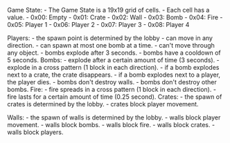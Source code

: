 Game State:
    - The Game State is a 19x19 grid of cells.
    - Each cell has a value.
        - 0x00: Empty
        - 0x01: Crate
        - 0x02: Wall
        - 0x03: Bomb
        - 0x04: Fire
        - 0x05: Player 1
        - 0x06: Player 2
        - 0x07: Player 3
        - 0x08: Player 4

Players: 
    - the spawn point is determined by the lobby
    - can move in any direction.
    - can spawn at most one bomb at a time.
    - can't move through any object.
    - bombs explode after 3 seconds.
    - bombs have a cooldown of 5 seconds.
Bombs:
    - explode after a certain amount of time (3 seconds).
    - explode in a cross pattern (1 block in each direction).
    - if a bomb explodes next to a crate, the crate disappears.
    - if a bomb explodes next to a player, the player dies. 
    - bombs don't destroy walls.
    - bombs don't destroy other bombs.
Fire:
    - fire spreads in a cross pattern (1 block in each direction).
    - fire lasts for a certain amount of time (0.25 second).
Crates:
    - the spawn of crates is determined by the lobby.
    - crates block player movement.

Walls:
    - the spawn of walls is determined by the lobby.
    - walls block player movement.
    - walls block bombs.
    - walls block fire.
    - walls block crates.
    - walls block players.
